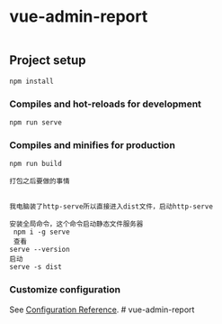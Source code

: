 # vue-admin-report
```

```

## Project setup
```
npm install
```

### Compiles and hot-reloads for development
```
npm run serve
```

### Compiles and minifies for production
```
npm run build

打包之后要做的事情


我电脑装了http-serve所以直接进入dist文件，启动http-serve

安装全局命令，这个命令启动静态文件服务器
 npm i -g serve
 查看
serve --version
启动
serve -s dist
```

### Customize configuration
See [Configuration Reference](https://cli.vuejs.org/config/).
#   v u e - a d m i n - r e p o r t  
 